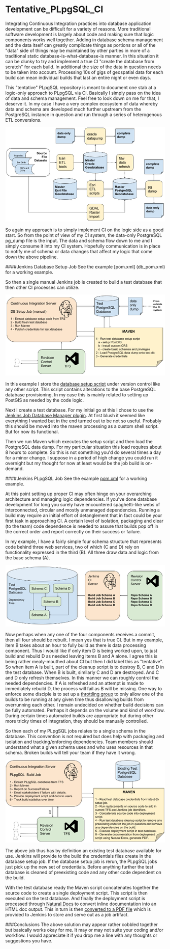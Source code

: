 # Tentative_PLpgSQL_CI

Integrating Continuous Integration practices into database application development can be difficult for a variety of reasons.  More traditional software development is largely about code and making sure that logic components works well together.  Adding in database schema management and the data itself can greatly complicate things as portions or all of the "data" side of things may be maintained by other parties in more of a traditional static database-is-what-database-is manner.  In this situation it can be clunky to try and implement a true CI "create the database from scratch" for each build.  In additional the size of the data in question needs to be taken into account.  Processing 10s of gigs of geospatial data for each build can mean individual builds that last an entire night or even days.  

This "tentative" PLpgSQL repository is meant to document one stab at a logic-only approach to PLpgSQL via CI.  Basically I simply pass on the idea of data and schema management.  Feel free to look down on me for that, I deserve it.  In my case I have a very complex ecosystem of data whereby data and schema are developed much further upstream from the PostgreSQL instance in question and run through a series of heterogenous ETL conversions.  

![PLpgSQL_Data_Flow1](readme1.png)

So again my approach is to simply implement CI on the logic side as a good start.  So from the point of view of my CI system, the data-only PostgreSQL pg_dump file is the input.  The data and schema flow down to me and I simply consume it into my CI system.  Hopefully communication is in place to notify me of schema or data changes that affect my logic that come down the above pipeline.

####Jenkins Database Setup Job
See the example [pom.xml] (db_pom.xml) for a working example.

So then a single manual Jenkins job is created to build a test database that then other CI processes can utilize.

![PLpgSQL_Data_Flow2](readme2.png)

In this example I store the [database setup script](SupportFiles/database_setup.sql) under version control like any other script.  This script contains alterations to the base PostgreSQL database provisioning.  In my case this is mainly related to setting up PostGIS as needed by the code logic.  

Next I create a test database.  For my initial go at this I chose to use the [Jenkins Job Database Manager plugin](http://jbox-web.github.io/job-database-manager-postgresql/).  At first blush it seemed like everything I wanted but in the end turned out to be not so useful.  Probably this should be moved into the maven processing as a custom shell script.  But for now its functional.

Then we run Maven which executes the setup script and then load the PostgreSQL data dump.  For my particular situation this load requires about 8 hours to complete.  So this is not something you'd do several times a day for a minor change.  I suppose in a period of high change you could run it overnight but my thought for now at least would be the job build is on-demand.

####Jenkins PLpgSQL Job
See the example [pom.xml](logic_pom.xml) for a working example.

At this point setting up proper CI may often hinge on your overarching architecture and managing logic dependencies.  If you've done database development for long you surely have encountered spaghetti-like webs of interconnected, circular and mostly unmanaged dependencies.  Running a build may require an initial effort of detanglement that in fact could be your first task in approaching CI.  A certain level of isolation, packaging and clear (to the team) code dependence is needed to assure that builds pop off in the correct order and report correctly on their success or failure.

In my example, I have a fairly simple four schema structure that represents code behind three web services, two of which (C and D) rely on functionality expressed in the third (B).  All three draw data and logic from the base schema (A).  

![PLpgSQL_Data_Flow3](readme3.png)

Now perhaps when any one of the four components receives a commit, then all four should be rebuilt.  I mean yes that is true CI.  But in my example, item B takes about an hour to fully build as there is data processing component.  Thus I would like if only item D is being worked upon, to just build and rebuild D as needed leaving items B and A alone.  I agree this is being rather mealy-mouthed about CI but then I did label this as "tentative".  So when item A is built, part of the cleanup script is to destroy B, C and D in the test database.  When B is built, similarly C and D are destroyed.  And C and D only refresh themselves.  In this manner we can roughly control the needed dependencies.  If A is refreshed and an attempt is made to immediately rebuild D, the process will fail as B will be missing.  One way to enforce some disciple is to set up a [throttling group](https://wiki.jenkins-ci.org/display/JENKINS/Throttle+Concurrent+Builds+Plugin) to only allow one of the builds to be running at any given time thus disallowing builds from overrunning each other.  I remain undecided on whether build decisions can be fully automated.  Perhaps it depends on the volume and kind of workflow.  During certain times automated builds are appropriate but during other more tricky times of integration, they should be manually controlled.  

So then each of my PLpgSQL jobs relates to a single schema in the database.  This convention is not required but does help with packaging and isolation and tracking/enforcing dependencies.  Team members should understand what a given schema uses and who uses resources in that schema.  Broken builds will tell your team if they have it wrong.

![PLpgSQL_Data_Flow3](readme4.png)

The above job thus has by definition an existing test database available for use.  Jenkins will provide to the build the credentials files create in the database setup job.  If the database setup job is rerun, the PLpgSQL jobs just pick up the new set of credentials.  Before anything further the test database is cleaned of preexisting code and any other code dependent on the build.

With the test database ready the Maven script concatenates together the source code to create a single deployment script.  This script is then executed on the test database. And finally the deployment script is processed through [Natural Docs](http://www.naturaldocs.org/) to convert inline documentation into an HTML doc output.  This in turn is then [converted to a PDF file](http://wkhtmltopdf.org/) which is provided to Jenkins to store and serve out as a job artifact.

###Conclusions
The above solution may appear rather cobbled together but basically works okay for me.  It may or may not suite your coding and/or workflow.  I would appreciate it if you drop me a line with any thoughts or suggestions you have.


